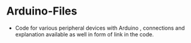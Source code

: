 # Arduino-Files
- Code for various peripheral devices   with Arduino , connections and explanation available as well in form of link in the code.
